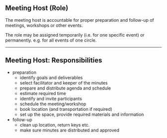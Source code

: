 ## Meeting Host (Role)

The meeting host is accountable for proper preparation and follow-up of meetings, workshops or other events. 

The role may be assigned temporarily (i.e. for one specific event) or permanently. e.g. for all events of one circle.

---

## Meeting Host: Responsibilities

* preparation
    - identify goals and deliverables
    - select facilitator and keeper of the minutes
    - prepare and distribute agenda and schedule
    - estimate required time
    - identify and invite participants
    - schedule the meeting/workshop
    - book location (and transportation if required)
    - set up the space, provide required materials and information
* follow-up
    - clean up location, return keys etc.
    - make sure minutes are distributed and approved
    

